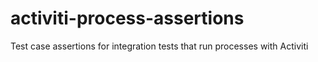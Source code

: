 activiti-process-assertions
===========================

Test case assertions for integration tests that run processes with Activiti